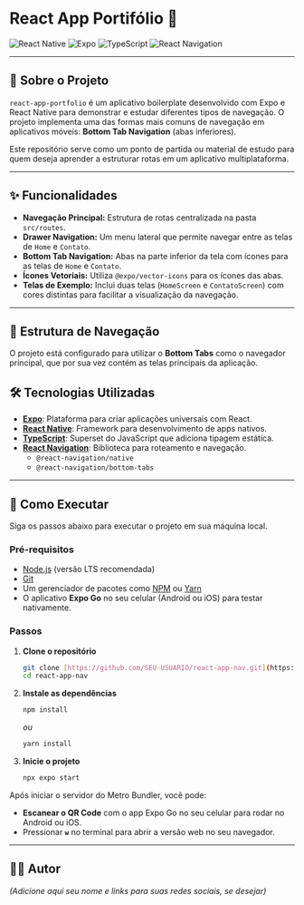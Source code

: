 # React App Portifólio 📱

![React Native](https://img.shields.io/badge/React_Native-20232A?style=for-the-badge&logo=react&logoColor=61DAFB)
![Expo](https://img.shields.io/badge/Expo-000020?style=for-the-badge&logo=expo&logoColor=white)
![TypeScript](https://img.shields.io/badge/TypeScript-007ACC?style=for-the-badge&logo=typescript&logoColor=white)
![React Navigation](https://img.shields.io/badge/React_Navigation-6B52AE?style=for-the-badge)

---

## 📖 Sobre o Projeto

`react-app-portfolio` é um aplicativo boilerplate desenvolvido com Expo e React Native para demonstrar e estudar diferentes tipos de navegação. O projeto implementa uma das formas mais comuns de navegação em aplicativos móveis: **Bottom Tab Navigation** (abas inferiores).

Este repositório serve como um ponto de partida ou material de estudo para quem deseja aprender a estruturar rotas em um aplicativo multiplataforma.

---

## ✨ Funcionalidades

-   **Navegação Principal:** Estrutura de rotas centralizada na pasta `src/routes`.
-   **Drawer Navigation:** Um menu lateral que permite navegar entre as telas de `Home` e `Contato`.
-   **Bottom Tab Navigation:** Abas na parte inferior da tela com ícones para as telas de `Home` e `Contato`.
-   **Ícones Vetoriais:** Utiliza `@expo/vector-icons` para os ícones das abas.
-   **Telas de Exemplo:** Inclui duas telas (`HomeScreen` e `ContatoScreen`) com cores distintas para facilitar a visualização da navegação.

---

## 🧭 Estrutura de Navegação

O projeto está configurado para utilizar o **Bottom Tabs**  como o navegador principal, que por sua vez contém as telas principais da aplicação.

## 🛠️ Tecnologias Utilizadas

-   **[Expo](https://expo.dev/)**: Plataforma para criar aplicações universais com React.
-   **[React Native](https://reactnative.dev/)**: Framework para desenvolvimento de apps nativos.
-   **[TypeScript](https://www.typescriptlang.org/)**: Superset do JavaScript que adiciona tipagem estática.
-   **[React Navigation](https://reactnavigation.org/)**: Biblioteca para roteamento e navegação.
    -   `@react-navigation/native`
    * `@react-navigation/bottom-tabs` 
---

## 🚀 Como Executar

Siga os passos abaixo para executar o projeto em sua máquina local.

### Pré-requisitos

-   [Node.js](https://nodejs.org/en/) (versão LTS recomendada)
-   [Git](https://git-scm.com/)
-   Um gerenciador de pacotes como [NPM](https://www.npmjs.com/) ou [Yarn](https://yarnpkg.com/)
-   O aplicativo **Expo Go** no seu celular (Android ou iOS) para testar nativamente.

### Passos

1.  **Clone o repositório**
    ```bash
    git clone [https://github.com/SEU-USUARIO/react-app-nav.git](https://github.com/SEU-USUARIO/react-app-portfolio.git)
    cd react-app-nav
    ```

2.  **Instale as dependências**
    ```bash
    npm install
    ```
    *ou*
    ```bash
    yarn install
    ```

3.  **Inicie o projeto**
    ```bash
    npx expo start
    ```

Após iniciar o servidor do Metro Bundler, você pode:
-   **Escanear o QR Code** com o app Expo Go no seu celular para rodar no Android ou iOS.
-   Pressionar **`w`** no terminal para abrir a versão web no seu navegador.

---

## 👨‍💻 Autor

*(Adicione aqui seu nome e links para suas redes sociais, se desejar)*
